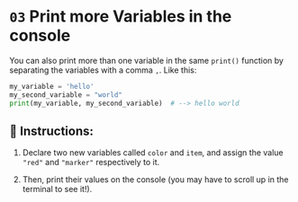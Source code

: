 # `03` Print more Variables in the console

You can also print more than one variable in the same `print()` function by separating the variables with a comma `,`. Like this:

```py
my_variable = 'hello'
my_second_variable = "world"
print(my_variable, my_second_variable)  # --> hello world
```

## 📝 Instructions:

1. Declare two new variables called `color` and `item`, and assign the value `"red"` and `"marker"` respectively to it.

2. Then, print their values on the console (you may have to scroll up in the terminal to see it!).
